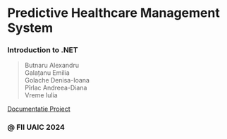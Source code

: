 # Predictive Healthcare Management System

### Introduction to .NET

> Butnaru Alexandru\
> Galațanu Emilia\
> Golache Denisa-Ioana\
> Pîrlac Andreea-Diana\
> Vreme Iulia

[Documentatie Proiect](https://docs.google.com/document/d/148FTzxzm134SGC9-Haj6z2_49z_wg4tNvZ4iu0XaE54/edit?fbclid=IwY2xjawGNfBFleHRuA2FlbQIxMAABHUZpkJm3Le9QAWhcAvb8Za-ng_lHqAccQiJwZ85PxWSujMPnwk8dZ-UtRQ_aem_9ybYckdSyYgINPpUY5hWhw&tab=t.0#heading=h.2b8p5hk1dx1) 

### @ FII UAIC 2024
